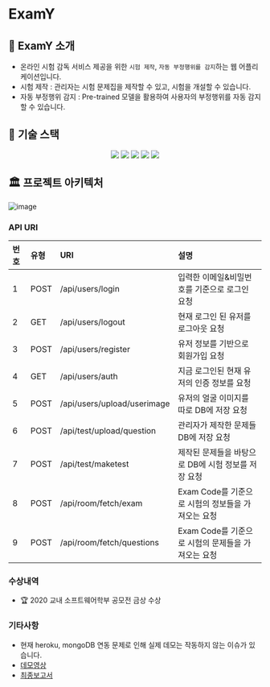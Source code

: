 # ExamY

## 👋 ExamY 소개

- 온라인 시험 감독 서비스 제공을 위한 `시험 제작`, `자동 부정행위를 감지`하는 웹 어플리케이션입니다.
- 시험 제작 : 관리자는 시험 문제집을 제작할 수 있고, 시험을 개설할 수 있습니다.
- 자동 부정행위 감지 : Pre-trained 모델을 활용하여 사용자의 부정행위를 자동 감지할 수 있습니다.

## 🔨 기술 스택

<p align='center'>
    <img src="https://img.shields.io/badge/MongoDB-4EA94B?style=for-the-badge&logo=mongodb&logoColor=white"/>
     <img src="https://img.shields.io/badge/Express.js-404D59?style=for-the-badge"/>
      <img src="https://img.shields.io/badge/React-20232A?style=for-the-badge&logo=react&logoColor=61DAFB"/>
    <img src="https://img.shields.io/badge/Node.js-43853D?style=for-the-badge&logo=node.js&logoColor=white"/>
    <img src="https://img.shields.io/badge/Heroku-430098?style=for-the-badge&logo=heroku&logoColor=white"/>
</p>

## 🏛 프로젝트 아키텍처

![image](https://user-images.githubusercontent.com/48426909/134015147-dbef766c-48f6-4f5a-a39f-7b913c8c2a21.png)

### API URI

| 번호 | 유형 | URI                         | 설명                                                |
| :--- | :--- | :-------------------------- | :-------------------------------------------------- |
| 1    | POST | /api/users/login            | 입력한 이메일&비밀번호를 기준으로 로그인 요청       |
| 2    | GET  | /api/users/logout           | 현재 로그인 된 유저를 로그아웃 요청                 |
| 3    | POST | /api/users/register         | 유저 정보를 기반으로 회원가입 요청                  |
| 4    | GET  | /api/users/auth             | 지금 로그인된 현재 유저의 인증 정보를 요청          |
| 5    | POST | /api/users/upload/userimage | 유저의 얼굴 이미지를 따로 DB에 저장 요청            |
| 6    | POST | /api/test/upload/question   | 관리자가 제작한 문제들 DB에 저장 요청               |
| 7    | POST | /api/test/maketest          | 제작된 문제들을 바탕으로 DB에 시험 정보를 저장 요청 |
| 8    | POST | /api/room/fetch/exam        | Exam Code를 기준으로 시험의 정보들을 가져오는 요청  |
| 9    | POST | /api/room/fetch/questions   | Exam Code를 기준으로 시험의 문제들을 가져오는 요청  |

### 수상내역

- 🏆 2020 교내 소프트웨어학부 공모전 금상 수상

### 기타사항

- 현재 heroku, mongoDB 연동 문제로 인해 실제 데모는 작동하지 않는 이슈가 있습니다.
- [데모영상](https://www.youtube.com/watch?v=8XiyuhnKvyE)
- [최종보고서](https://drive.google.com/file/d/1jnf1hu_VprCAn7LK_OvjgiBlgpUvHw2y/view)
